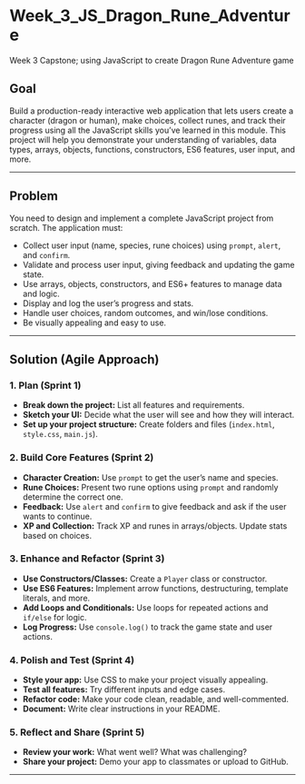 # Week_3_JS_Dragon_Rune_Adventure

Week 3 Capstone; using JavaScript to create Dragon Rune Adventure game

## Goal

Build a production-ready interactive web application that lets users create a character (dragon or human), make choices, collect runes, and track their progress using all the JavaScript skills you’ve learned in this module. This project will help you demonstrate your understanding of variables, data types, arrays, objects, functions, constructors, ES6 features, user input, and more.

---

## Problem

You need to design and implement a complete JavaScript project from scratch. The application must:

- Collect user input (name, species, rune choices) using `prompt`, `alert`, and `confirm`.
- Validate and process user input, giving feedback and updating the game state.
- Use arrays, objects, constructors, and ES6+ features to manage data and logic.
- Display and log the user’s progress and stats.
- Handle user choices, random outcomes, and win/lose conditions.
- Be visually appealing and easy to use.

---

## Solution (Agile Approach)

### 1. **Plan (Sprint 1)**

- **Break down the project:** List all features and requirements.
- **Sketch your UI:** Decide what the user will see and how they will interact.
- **Set up your project structure:** Create folders and files (`index.html`, `style.css`, `main.js`).

### 2. **Build Core Features (Sprint 2)**

- **Character Creation:** Use `prompt` to get the user’s name and species.
- **Rune Choices:** Present two rune options using `prompt` and randomly determine the correct one.
- **Feedback:** Use `alert` and `confirm` to give feedback and ask if the user wants to continue.
- **XP and Collection:** Track XP and runes in arrays/objects. Update stats based on choices.

### 3. **Enhance and Refactor (Sprint 3)**

- **Use Constructors/Classes:** Create a `Player` class or constructor.
- **Use ES6 Features:** Implement arrow functions, destructuring, template literals, and more.
- **Add Loops and Conditionals:** Use loops for repeated actions and `if/else` for logic.
- **Log Progress:** Use `console.log()` to track the game state and user actions.

### 4. **Polish and Test (Sprint 4)**

- **Style your app:** Use CSS to make your project visually appealing.
- **Test all features:** Try different inputs and edge cases.
- **Refactor code:** Make your code clean, readable, and well-commented.
- **Document:** Write clear instructions in your README.

### 5. **Reflect and Share (Sprint 5)**

- **Review your work:** What went well? What was challenging?
- **Share your project:** Demo your app to classmates or upload to GitHub.

---
